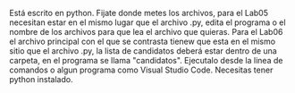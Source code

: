 Está escrito en python. Fijate donde metes los archivos, para el Lab05 necesitan estar en el mismo lugar que el archivo .py, edita el programa o el nombre de los archivos para que lea el archivo que quieras. Para el Lab06 el archivo principal con el que se contrasta tienew que esta en el mismo sitio que el archivo .py, la lista de candidatos deberá estar dentro de una carpeta, en el programa se llama "candidatos". Ejecutalo desde la linea de comandos o algun programa como Visual Studio Code. Necesitas tener python instalado.
